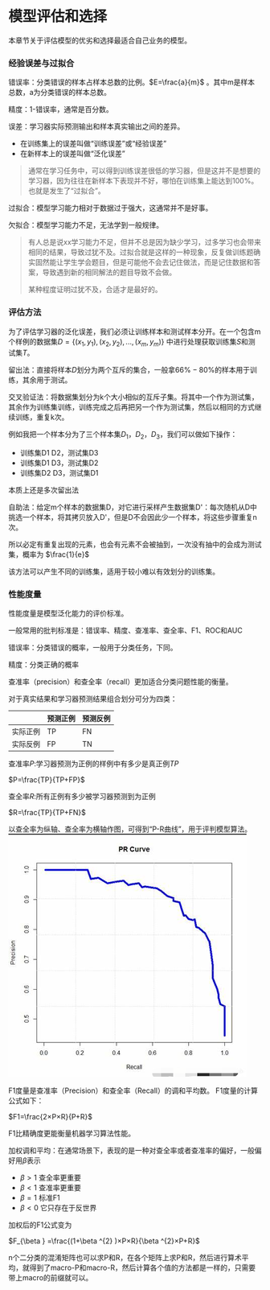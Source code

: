 # 模型评估和选择

本章节关于评估模型的优劣和选择最适合自己业务的模型。

### 经验误差与过拟合

错误率：分类错误的样本占样本总数的比例。$E=\frac{a}{m}$
。其中m是样本总数，a为分类错误的样本总数。

精度：1-错误率，通常是百分数。

误差：学习器实际预测输出和样本真实输出之间的差异。
- 在训练集上的误差叫做“训练误差”或“经验误差”
- 在新样本上的误差叫做“泛化误差”

> 通常在学习任务中，可以得到训练误差很低的学习器，但是这并不是想要的学习器，因为往往在新样本下表现并不好，哪怕在训练集上能达到100%。也就是发生了“过拟合”。

过拟合：模型学习能力相对于数据过于强大，这通常并不是好事。

欠拟合：模型学习能力不足，无法学到一般规律。

> 有人总是说xx学习能力不足，但并不总是因为缺少学习，过多学习也会带来相同的结果，导致过犹不及。过拟合就是这样的一种现象，反复做训练题确实固然能让学生学会题目，但是可能他不会去记住做法，而是记住数据和答案，导致遇到新的相同解法的题目导致不会做。
> 
> 某种程度证明过犹不及，合适才是最好的。

### 评估方法

为了评估学习器的泛化误差，我们必须让训练样本和测试样本分开。在一个包含m个样例的数据集$D=\{(x_{1},y_{1}),(x_{2},y_{2}),...,(x_{m},y_{m})\}$ 中进行处理获取训练集$S$和测试集$T$。

留出法：直接将样本$D$划分为两个互斥的集合，一般拿$66\%-80\%$的样本用于训练，其余用于测试。

交叉验证法：将数据集划分为k个大小相似的互斥子集。将其中一个作为测试集，其余作为训练集训练，训练完成之后再把另一个作为测试集，然后以相同的方式继续训练，重复k次。

例如我把一个样本分为了三个样本集$D_{1}$，$D_{2}$，$D_{3}$，我们可以做如下操作：
- 训练集D1 D2，测试集D3
- 训练集D1 D3，测试集D2
- 训练集D2 D3，测试集D1

本质上还是多次留出法

自助法：给定m个样本的数据集D，对它进行采样产生数据集D'：每次随机从D中挑选一个样本，将其拷贝放入D'，但是D不会因此少一个样本，将这些步骤重复n次。

所以必定有重复出现的元素，也会有元素不会被抽到，一次没有抽中的会成为测试集，概率为 $\frac{1}{e}$

该方法可以产生不同的训练集，适用于较小难以有效划分的训练集。

### 性能度量

性能度量是模型泛化能力的评价标准。

一般常用的批判标准是：错误率、精度、查准率、查全率、F1、ROC和AUC

错误率：分类错误的概率，一般用于分类任务，下同。

精度：分类正确的概率

查准率（precision）和查全率（recall）更加适合分类问题性能的衡量。

对于真实结果和学习器预测结果组合划分可分为四类：

 |  | 预测正例 | 预测反例 |
 | -----------| ----------- | ----------- |
 | 实际正例 | TP | FN |
 | 实际反例 | FP | TN |

 查准率$P$:学习器预测为正例的样例中有多少是真正例$TP$

 $P=\frac{TP}{TP+FP}$

 查全率$R$:所有正例有多少被学习器预测到为正例

 $R=\frac{TP}{TP+FN}$

 以查全率为纵轴、查全率为横轴作图，可得到“P-R曲线”，用于评判模型算法。
![这是图片](/img/prcurve.png "P-R")

F1度量是查准率（Precision）和查全率（Recall）的调和平均数。
F1度量的计算公式如下：

$F1=\frac{2×P×R}{P+R​}$

F1比精确度更能衡量机器学习算法性能。

加权调和平均：在通常场景下，表现的是一种对查全率或者查准率的偏好，一般偏好用$\beta$表示

- $\beta>1$ 查全率更重要
- $\beta<1$ 查准率更重要
- $\beta=1$ 标准F1
- $\beta<0$ 它只存在于反世界

加权后的F1公式变为

$F_{\beta } =\frac{(1+\beta ^{2} )×P×R}{\beta ^{2}×P+R​}$

n个二分类的混淆矩阵也可以求P和R，在各个矩阵上求P和R，然后进行算术平均，就得到了macro-P和macro-R，然后计算各个值的方法都是一样的，只需要带上macro的前缀就可以。